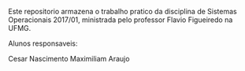 Este repositorio armazena o trabalho pratico da disciplina de Sistemas Operacionais 2017/01, ministrada pelo professor Flavio Figueiredo na UFMG.

Alunos responsaveis: 

Cesar Nascimento
Maximiliam Araujo
